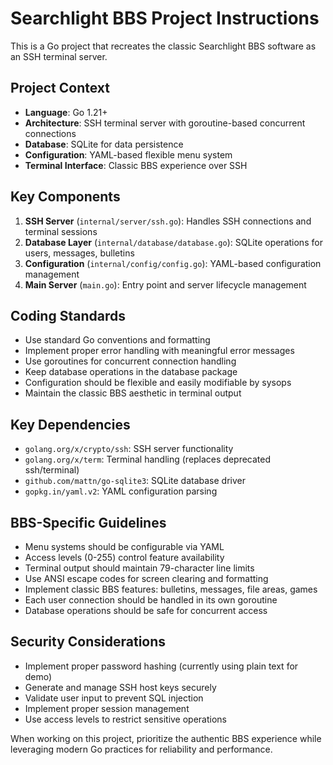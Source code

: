 <!-- Use this file to provide workspace-specific custom instructions to Copilot. For more details, visit https://code.visualstudio.com/docs/copilot/copilot-customization#_use-a-githubcopilotinstructionsmd-file -->

# Searchlight BBS Project Instructions

This is a Go project that recreates the classic Searchlight BBS software as an SSH terminal server.

## Project Context

- **Language**: Go 1.21+
- **Architecture**: SSH terminal server with goroutine-based concurrent connections
- **Database**: SQLite for data persistence
- **Configuration**: YAML-based flexible menu system
- **Terminal Interface**: Classic BBS experience over SSH

## Key Components

1. **SSH Server** (`internal/server/ssh.go`): Handles SSH connections and terminal sessions
2. **Database Layer** (`internal/database/database.go`): SQLite operations for users, messages, bulletins
3. **Configuration** (`internal/config/config.go`): YAML-based configuration management
4. **Main Server** (`main.go`): Entry point and server lifecycle management

## Coding Standards

- Use standard Go conventions and formatting
- Implement proper error handling with meaningful error messages
- Use goroutines for concurrent connection handling
- Keep database operations in the database package
- Configuration should be flexible and easily modifiable by sysops
- Maintain the classic BBS aesthetic in terminal output

## Key Dependencies

- `golang.org/x/crypto/ssh`: SSH server functionality
- `golang.org/x/term`: Terminal handling (replaces deprecated ssh/terminal)
- `github.com/mattn/go-sqlite3`: SQLite database driver
- `gopkg.in/yaml.v2`: YAML configuration parsing

## BBS-Specific Guidelines

- Menu systems should be configurable via YAML
- Access levels (0-255) control feature availability
- Terminal output should maintain 79-character line limits
- Use ANSI escape codes for screen clearing and formatting
- Implement classic BBS features: bulletins, messages, file areas, games
- Each user connection should be handled in its own goroutine
- Database operations should be safe for concurrent access

## Security Considerations

- Implement proper password hashing (currently using plain text for demo)
- Generate and manage SSH host keys securely
- Validate user input to prevent SQL injection
- Implement proper session management
- Use access levels to restrict sensitive operations

When working on this project, prioritize the authentic BBS experience while leveraging modern Go practices for reliability and performance.
